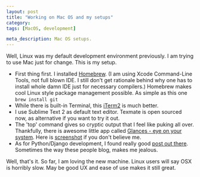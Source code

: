 ```yaml
---
layout: post
title: "Working on Mac OS and my setups"
category:
tags: [MacOS, development]

meta_description: Mac OS setups.
---
```

Well, Linux was my default development environment previously. I am trying to use Mac just for change. This is my setup.

- First thing first. I installed [Homebrew][1]. (I am using Xcode Command-Line Tools, not full blown IDE. I still don't get rationale behind why one has to install whole damn IDE just for necessary compilers.) Homebrew makes cool Linux style package management possible. As simple as this one `brew install git`
- While there is built-in Terminal, this [iTerm2][2] is much better.
- I use Sublime Text 2 as default text editor. Texmate is open sourced now, as alternative if you want to try it out.
- The 'top' command gives so cryptic output that I feel like puking all over. Thankfully, there is awesome little app called [Glances - eye on your system][3]. Here is [screenshot][4] if you don't believe me.
- As for Python/Django development, I found really good [post out there][5]. Sometimes the way these people blog, makes me jealous.

Well, that's it. So far, I am loving the new machine. Linux users will say OSX is horribly slow. May be good UX and ease of use makes it still great.

[1]: http://mxcl.github.com/homebrew/
[2]: http://www.iterm2.com/
[3]: https://github.com/nicolargo/glances
[4]: https://pbs.twimg.com/media/A9mC6EXCUAARyH1.png:large
[5]: http://www.thisisthegreenroom.com/2011/installing-python-numpy-scipy-matplotlib-and-ipython-on-lion/